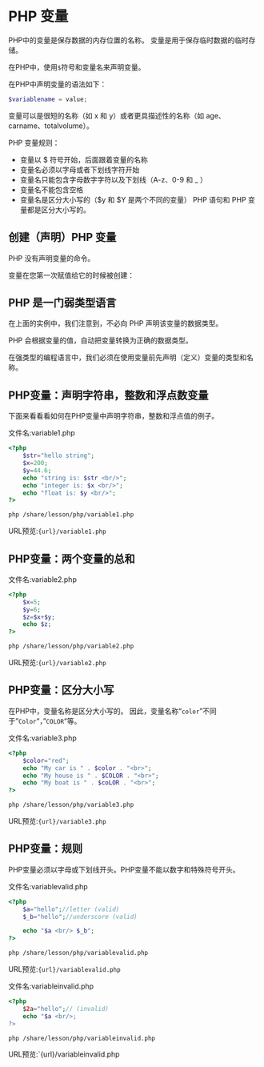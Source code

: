 # PHP 变量

PHP中的变量是保存数据的内存位置的名称。 变量是用于保存临时数据的临时存储。

在PHP中，使用`$`符号和变量名来声明变量。

在PHP中声明变量的语法如下：

```php
$variablename = value;
```

变量可以是很短的名称（如 x 和 y）或者更具描述性的名称（如 age、carname、totalvolume）。

PHP 变量规则：

- 变量以 $ 符号开始，后面跟着变量的名称
- 变量名必须以字母或者下划线字符开始
- 变量名只能包含字母数字字符以及下划线（A-z、0-9 和 _ ）
- 变量名不能包含空格
- 变量名是区分大小写的（$y 和 $Y 是两个不同的变量）
PHP 语句和 PHP 变量都是区分大小写的。


## 创建（声明）PHP 变量

PHP 没有声明变量的命令。

变量在您第一次赋值给它的时候被创建：

## PHP 是一门弱类型语言

在上面的实例中，我们注意到，不必向 PHP 声明该变量的数据类型。

PHP 会根据变量的值，自动把变量转换为正确的数据类型。

在强类型的编程语言中，我们必须在使用变量前先声明（定义）变量的类型和名称。

## PHP变量：声明字符串，整数和浮点数变量

下面来看看看如何在PHP变量中声明字符串，整数和浮点值的例子。

文件名:variable1.php

```php
<?php  
    $str="hello string";  
    $x=200;  
    $y=44.6;  
    echo "string is: $str <br/>";  
    echo "integer is: $x <br/>";  
    echo "float is: $y <br/>";  
?>
```

```bash
php /share/lesson/php/variable1.php
```

URL预览:`{url}/variable1.php`

## PHP变量：两个变量的总和

文件名:variable2.php

```php
<?php  
    $x=5;  
    $y=6;  
    $z=$x+$y;  
    echo $z;  
?>
```

```bash
php /share/lesson/php/variable2.php
```

URL预览:`{url}/variable2.php`

## PHP变量：区分大小写

在PHP中，变量名称是区分大小写的。 因此，变量名称“`color`”不同于”`Color`“，”`COLOR`“等。

文件名:variable3.php

```php
<?php  
    $color="red";  
    echo "My car is " . $color . "<br>";  
    echo "My house is " . $COLOR . "<br>";  
    echo "My boat is " . $coLOR . "<br>";  
?>
```

```bash
php /share/lesson/php/variable3.php
```

URL预览:`{url}/variable3.php`



## PHP变量：规则

PHP变量必须以字母或下划线开头。PHP变量不能以数字和特殊符号开头。

文件名:variablevalid.php

```php
<?php  
    $a="hello";//letter (valid)  
    $_b="hello";//underscore (valid)  

    echo "$a <br/> $_b";  
?>
```

```bash
php /share/lesson/php/variablevalid.php
```

URL预览:`{url}/variablevalid.php`



文件名:variableinvalid.php

```php
<?php  
    $2a="hello";// (invalid)  
    echo "$a <br/>;
?>
```

```bash
php /share/lesson/php/variableinvalid.php
```

URL预览:`{url}/variableinvalid.php